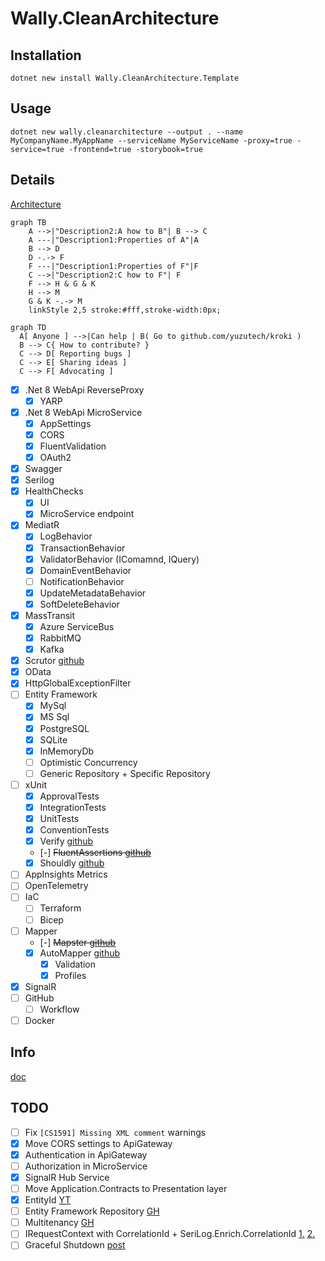 # Wally.CleanArchitecture

## Installation

```
dotnet new install Wally.CleanArchitecture.Template
```

## Usage

```
dotnet new wally.cleanarchitecture --output . --name MyCompanyName.MyAppName --serviceName MyServiceName -proxy=true -service=true -frontend=true -storybook=true
```

## Details

[Architecture](https://viewer.diagrams.net/?tags=%7B%7D&highlight=0000ff&edit=_blank&layers=1&nav=1&title=Wally.CleanArchitecture#R5Vrfc%2BI2EP5reAzj34ZHDCTNTHrhjtxc%2B8QIvLHV2JYrywHfX18JyRhbSUrnIM40eSDSeiWv9ttvtRIM7Gm6u6Eoj38nISQDywh3A3s2sCzTHI35PyGpDhJHSiKKQyVrBEv8E5TQUNISh1C0FBkhCcN5W7ghWQYb1pIhSsm2rfZIkvZbcxSBJlhuUKJLf%2BCQxVI6svxG%2FhvgKK7fbHpqxSmqldVKihiFZHsksucDe0oJYbKV7qaQCO%2FVfpHjrl95ejCMQsZOGXDrPN4XZTV5CCt8s76%2F%2Brq6%2FnFlunKaZ5SUasXKWlbVLqCkzEIQs5gDO9jGmMEyRxvxdMtR57KYpYl6HKIiPug%2B4iSZkoTQ%2FUQ2AB8TqBcCZbB7dSnmwUE8tICkwGjFVdQA21M%2BVVFl%2B6q%2FbSByfE%2FK4iN4HFcpIhUW0WHuxnO8oZz3Xxxpao5czu%2Fm04eBxSc0br8s599k20u4McGa8lYkWt8Xs8nDXKrN%2BBDR7iAAIY9J1SWUxSQiGUrmjTRoMDJ4r9G5IyRXYPwFjFWKYKhkpI2bfKd40duYcLtISTfwlisUTRGNgL2lZ7wMMoUEMfzcNuT8gPkaYHm5TnARSyh4QinKFD4LFl6vWGhQFECfMV%2BZZUw0BFCRy0z%2FiHfCzceuywnO2N48Nxi4My5BCY4yLthw3wFPRAFO9yk%2FeCQZUxCYViOf4TTii0jwmn%2BinyUFsTiU5ytlU8G7E95dqu6weI7Ok9bccTutOcZIS2ueo2e1WnZ2XDwNl5u5SmiL%2B6Vq6Rlt8f2hnc5eVrtfPNzef1n2wTAOCK3%2BUOP3nT9FZ%2BjW3dnu%2BOGsOu4tgGLuXxFMe%2BEZ6WqdSFe3T7ZaWlSsRZ3F%2FfERmBpBBhTxRVwH0qrz8dNp09N1PZ2erk5P17oQEGMNCMlKbua1SlZBr%2By6MoaGP2pTzDG8S5LsF0ihhi5EYB7VmmOvjfqoA6cktRp1XH93JnJH%2FtCoM7qazLeN4Xhkjw9%2F7allHtCmnlCKqiM1RaVXl%2BCMrReX8JqlXX3fNjuxKi1oIvfg7l%2BoAfRo3m82R8GslwLvHcym19kvzIsG8wk7hn1qgdfnjmFr0FLgmbiAq5ySXfUh9o0M2JbQJ5xFsr5L8IZ7hmSrG8Rgi6oz1nm23d1I9OPru9Z5pqMB9Mrh9YUy7mOcX1s0HdkdmtpmzzR1TqWp3SdPzZEWB%2F%2FDM%2FHJWPR6JtYp2ZyJ9aru05yJfcPtN1fq10atAqWbHXsuxc9IG%2FdE2vSawfTr7C2sNceLiOTbe3KH1pAsSIHFRs8frQljJG17sNadKM4w4XmdQQWj5Anqy%2B6MZKDffxtGML8WtCpilAtT0l0kvjYZ7iklP1fcXm4P1LwFOn8GSV%2FzPIwyx93qw9cYVRckrWPsxa7ODQ20EDG0RoW%2B0%2FSR52pjRJJbfr1bzVT%2FfEnOd%2F794s8ZvWdBqFfsnxwS37B7hkS%2FjE2hKISTLOPvEkodmeIJ2CZWm8c7wpQWGwQCGbnxrYKyLgha3w6epTrwP1Yus%2FRc9vFg4XOg5NuFIHHMDnFM61KQ8G7z9bm8h2p%2BhWDP%2FwE%3D)

```mermaid
graph TB
    A -->|"Description2:A how to B"| B --> C
    A ---|"Description1:Properties of A"|A
    B --> D
    D -.-> F
    F ---|"Description1:Properties of F"|F
    C -->|"Description2:C how to F"| F
    F --> H & G & K
    H --> M
    G & K -.-> M
    linkStyle 2,5 stroke:#fff,stroke-width:0px;
```

```mermaid
graph TD
  A[ Anyone ] -->|Can help | B( Go to github.com/yuzutech/kroki )
  B --> C{ How to contribute? }
  C --> D[ Reporting bugs ]
  C --> E[ Sharing ideas ]
  C --> F[ Advocating ]

```

- [x] .Net 8 WebApi ReverseProxy
    - [x] YARP
- [x] .Net 8 WebApi MicroService
	- [x] AppSettings
	- [x] CORS
	- [x] FluentValidation
	- [x] OAuth2
- [x] Swagger
- [x] Serilog
- [x] HealthChecks
    - [x] UI
	- [x] MicroService endpoint
- [x] MediatR
	- [x] LogBehavior
	- [x] TransactionBehavior
	- [x] ValidatorBehavior (IComamnd, IQuery)
	- [x] DomainEventBehavior
	- [ ] NotificationBehavior
    - [x] UpdateMetadataBehavior
    - [x] SoftDeleteBehavior
- [x] MassTransit
    - [x] Azure ServiceBus
    - [x] RabbitMQ
    - [x] Kafka
- [x] Scrutor [github](https://github.com/khellang/Scrutor)
- [x] OData
- [x] HttpGlobalExceptionFilter
- [ ] Entity Framework
    - [x] MySql
    - [x] MS Sql
    - [x] PostgreSQL
    - [x] SQLite
    - [x] InMemoryDb
    - [ ] Optimistic Concurrency
    - [ ] Generic Repository + Specific Repository
- [ ] xUnit
	- [x] ApprovalTests
	- [x] IntegrationTests
	- [x] UnitTests
    - [x] ConventionTests
    - [x] Verify [github](https://github.com/VerifyTests/Verify)
    - [-] ~~FluentAssertions [github](https://github.com/fluentassertions/fluentassertions)~~
    - [x] Shouldly [github](https://github.com/shouldly/shouldly)
- [ ] AppInsights Metrics
- [ ] OpenTelemetry
- [ ] IaC
    - [ ] Terraform
    - [ ] Bicep
- [ ] Mapper
    - [-] ~~Mapster [github](https://github.com/MapsterMapper/Mapster)~~
    - [x] AutoMapper [github](https://github.com/AutoMapper/AutoMapper)
        - [x] Validation
        - [x] Profiles
- [x] SignalR
- [ ] GitHub
    - [ ] Workflow
- [ ] Docker

## Info

[doc](https://docs.microsoft.com/en-us/dotnet/core/tools/custom-templates)

## TODO

- [ ] Fix `[CS1591] Missing XML comment` warnings
- [x] Move CORS settings to ApiGateway
- [x] Authentication in ApiGateway
- [ ] Authorization in MicroService
- [x] SignalR Hub Service
- [ ] Move Application.Contracts to Presentation layer
- [x] EntityId [YT](https://www.youtube.com/watch?v=B3Iq346KwUQ&t=655s)
- [ ] Entity Framework Repository [GH](https://github.com/ffernandolima/ef-core-data-access)
- [ ] Multitenancy [GH](https://github.com/Finbuckle/Finbuckle.MultiTenant)
- [ ] IRequestContext with CorrelationId + SeriLog.Enrich.CorrelationId [1.](https://www.code4it.dev/blog/serilog-correlation-id/) [2.](https://github.com/ekmsystems/serilog-enrichers-correlation-id)
- [ ] Graceful Shutdown [post](https://dev.to/arminshoeibi/real-graceful-shutdown-in-kubernetes-and-aspnet-core-2290)